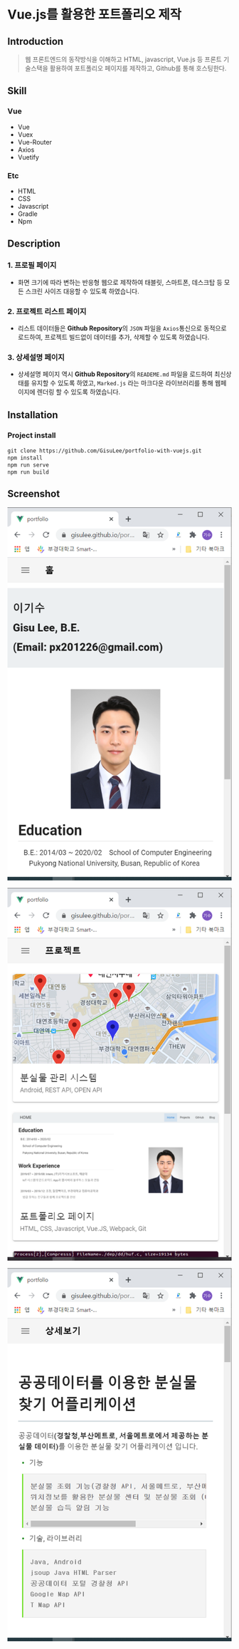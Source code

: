 # Vue.js를 활용한 포트폴리오 제작

## Introduction

> 웹 프론트엔드의 동작방식을 이해하고 HTML, javascript, Vue.js 등 프론트 기술스택을 활용하여 포트폴리오 페이지를 제작하고, Github를 통해 호스팅한다.

## Skill

### Vue

- Vue
- Vuex
- Vue-Router
- Axios
- Vuetify

### Etc

- HTML
- CSS
- Javascript
- Gradle
- Npm

## Description

### 1. 프로필 페이지

- 화면 크기에 따라 변하는 반응형 웹으로 제작하여 태블릿, 스마트폰, 데스크탑 등 모든 스크린 사이즈 대응할 수 있도록 하였습니다.

### 2. 프로젝트 리스트 페이지

- 리스트 데이터들은 **Github Repository**의 `JSON` 파일을 `Axios`통신으로 동적으로 로드하여, 프로젝트 빌드없이 데이터를 추가, 삭제할 수 있도록 하였습니다.

### 3. **상세설명 페이지**

- 상세설명 페이지 역시 **Github Repository**의 `READEME.md` 파일을 로드하여 최신상태를 유지할 수 있도록 하였고, `Marked.js` 라는 마크다운 라이브러리를 통해 웹페이지에 렌더링 할 수 있도록 하였습니다.

## Installation

### **Project install**

```
git clone https://github.com/GisuLee/portfolio-with-vuejs.git 
npm install
npm run serve
npm run build
```

## Screenshot

![readme%20d41733d58b51405eb51a69302afb42e5/Untitled.png](readme%20d41733d58b51405eb51a69302afb42e5/Untitled.png)

![readme%20d41733d58b51405eb51a69302afb42e5/Untitled%201.png](readme%20d41733d58b51405eb51a69302afb42e5/Untitled%201.png)

![readme%20d41733d58b51405eb51a69302afb42e5/Untitled%202.png](readme%20d41733d58b51405eb51a69302afb42e5/Untitled%202.png)

